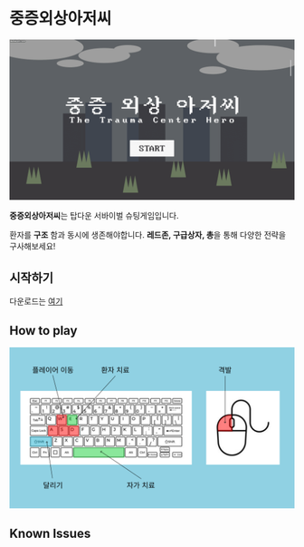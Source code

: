 # 중증외상아저씨

![GIF](start.gif) 


**중증외상아저씨**는 탑다운 서바이벌 슈팅게임입니다. 

환자를 **구조** 함과 동시에 생존해야합니다.
**레드존, 구급상자, 총**을 통해 다양한 전략을 구사해보세요!

## 시작하기

다운로드는 [여기](https://github.com/goalgoloo1/TraumaCenterAjussi/releases/tag/1.0.0)

## How to play
![PNG](keyboardandmouse.png)


## Known Issues


